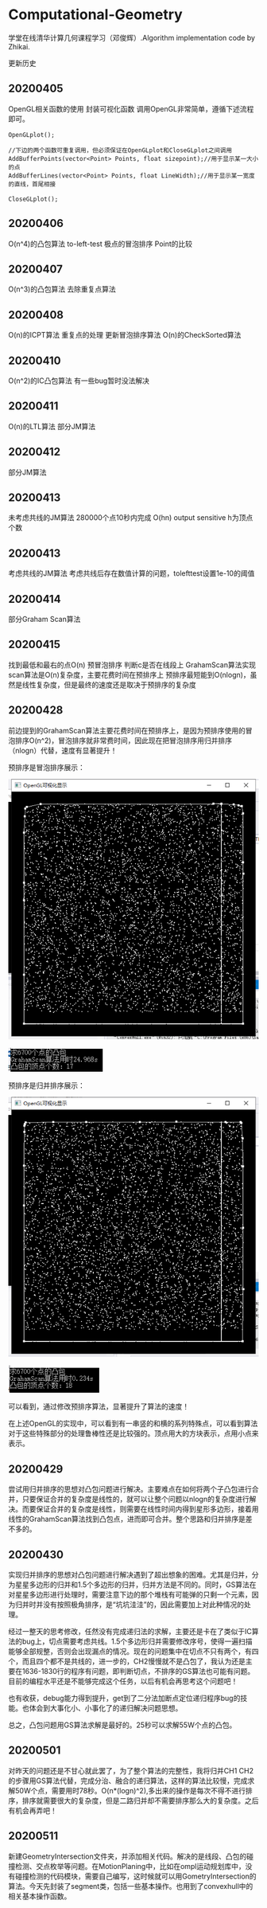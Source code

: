# Computational-Geometry
  学堂在线清华计算几何课程学习（邓俊辉）.Algorithm implementation code by Zhikai.

更新历史

## 20200405 
  OpenGL相关函数的使用 封装可视化函数
调用OpenGL非常简单，遵循下述流程即可。
```
OpenGLplot();
```
```
//下边的两个函数可重复调用，但必须保证在OpenGLplot和CloseGLplot之间调用
AddBufferPoints(vector<Point> Points, float sizepoint);//用于显示某一大小的点
AddBufferLines(vector<Point> Points, float LineWidth);//用于显示某一宽度的直线，首尾相接
```
```
CloseGLplot();
```

## 20200406 
  O(n^4)的凸包算法 to-left-test 极点的冒泡排序 Point的比较

## 20200407 
  O(n^3)的凸包算法 去除重复点算法

## 20200408 
  O(n)的ICPT算法 重复点的处理 更新冒泡排序算法 O(n)的CheckSorted算法

## 20200410 
  O(n^2)的IC凸包算法 有一些bug暂时没法解决

## 20200411 
  O(n)的LTL算法 部分JM算法

## 20200412 
  部分JM算法

## 20200413 
  未考虑共线的JM算法 280000个点10秒内完成 O(hn) output sensitive h为顶点个数

## 20200413 
  考虑共线的JM算法 考虑共线后存在数值计算的问题，tolefttest设置1e-10的阈值

## 20200414 
  部分Graham Scan算法

## 20200415 
  找到最低和最右的点O(n) 预冒泡排序 判断c是否在线段上 GrahamScan算法实现scan算法是O(n)复杂度，主要花费时间在预排序上 预排序最短能到O(nlogn)，虽然是线性复杂度，但是最终的速度还是取决于预排序的复杂度

## 20200428 
  前边提到的GrahamScan算法主要花费时间在预排序上，是因为预排序使用的冒泡排序O(n^2)，冒泡排序就非常费时间，因此现在把冒泡排序用归并排序（nlogn）代替，速度有显著提升！

  预排序是冒泡排序展示：

![image](https://github.com/Robotics-Zhikai/Computational-Geometry/blob/master/image/3.png)

![image](https://github.com/Robotics-Zhikai/Computational-Geometry/blob/master/image/4.png)

  预排序是归并排序展示：

![image](https://github.com/Robotics-Zhikai/Computational-Geometry/blob/master/image/1.png)

![image](https://github.com/Robotics-Zhikai/Computational-Geometry/blob/master/image/2.png)

  可以看到，通过修改预排序算法，显著提升了算法的速度！

  在上述OpenGL的实现中，可以看到有一串竖的和横的系列特殊点，可以看到算法对于这些特殊部分的处理鲁棒性还是比较强的。顶点用大的方块表示，点用小点来表示。

## 20200429 
  尝试用归并排序的思想对凸包问题进行解决。主要难点在如何将两个子凸包进行合并，只要保证合并的复杂度是线性的，就可以让整个问题以nlogn的复杂度进行解决。而要保证合并的复杂度是线性，则需要在线性时间内得到星形多边形，接着用线性的GrahamScan算法找到凸包点，进而即可合并。整个思路和归并排序是差不多的。

## 20200430 
  实现归并排序的思想对凸包问题进行解决遇到了超出想象的困难。尤其是归并，分为星星多边形的归并和1.5个多边形的归并，归并方法是不同的。同时，GS算法在对星星多边形进行处理时，需要注意下边的那个堆栈有可能弹的只剩一个元素，因为归并时并没有按照极角排序，是“坑坑洼洼”的，因此需要加上对此种情况的处理。

  经过一整天的思考修改，任然没有完成递归法的求解，主要还是卡在了类似于IC算法的bug上，切点需要考虑共线。1.5个多边形归并需要修改序号，使得一遍扫描能够全部规整，否则会出现漏点的情况。现在的问题集中在切点不只有两个，有四个，而且四个都不是共线的，进一步的，CH2慢慢就不是凸包了，我认为还是主要在1636-1830行的程序有问题，即判断切点，不排序的GS算法也可能有问题。目前的编程水平还是不能够完成这个任务，以后有机会再思考这个问题吧！

  也有收获，debug能力得到提升，get到了二分法加断点定位递归程序bug的技能。也体会到大事化小、小事化了的递归解决问题思想。

  总之，凸包问题用GS算法求解是最好的。25秒可以求解55W个点的凸包。

## 20200501 
  对昨天的问题还是不甘心就此罢了，为了整个算法的完整性，我将归并CH1 CH2的步骤用GS算法代替，完成分治、融合的递归算法，这样的算法比较慢，完成求解50W个点，需要用时78秒。O(n*(logn)^2),多出来的操作是每次不得不进行排序，排序就需要很大的复杂度，但是二路归并却不需要排序那么大的复杂度。之后有机会再弄吧！

## 20200511 
  新建GeometryIntersection文件夹，并添加相关代码。解决的是线段、凸包的碰撞检测、交点枚举等问题。在MotionPlaning中，比如在ompl运动规划库中，没有碰撞检测的代码模块，需要自己编写，这时候就可以用GometryIntersection的算法。今天先封装了segment类，包括一些基本操作。也用到了convexhull中的相关基本操作函数。